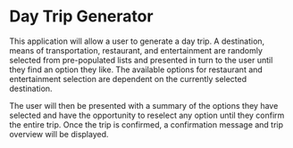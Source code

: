 # Day Trip Generator
This application will allow a user to generate a day trip. A destination, means of transportation, restaurant, and
entertainment are randomly selected from pre-populated lists and presented in turn to the user until they find an
option they like. The available options for restaurant and entertainment selection are dependent on the currently selected destination.

The user will then be presented with a summary of the options they have selected and have the opportunity to reselect any option until they confirm the entire trip. Once the trip is confirmed, a confirmation message and trip overview will be displayed.